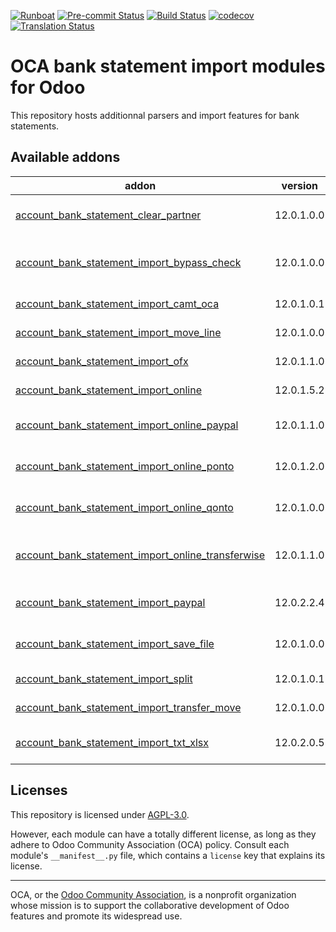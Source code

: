
[![Runboat](https://img.shields.io/badge/runboat-Try%20me-875A7B.png)](https://runboat.odoo-community.org/builds?repo=OCA/bank-statement-import&target_branch=12.0)
[![Pre-commit Status](https://github.com/OCA/bank-statement-import/actions/workflows/pre-commit.yml/badge.svg?branch=12.0)](https://github.com/OCA/bank-statement-import/actions/workflows/pre-commit.yml?query=branch%3A12.0)
[![Build Status](https://github.com/OCA/bank-statement-import/actions/workflows/test.yml/badge.svg?branch=12.0)](https://github.com/OCA/bank-statement-import/actions/workflows/test.yml?query=branch%3A12.0)
[![codecov](https://codecov.io/gh/OCA/bank-statement-import/branch/12.0/graph/badge.svg)](https://codecov.io/gh/OCA/bank-statement-import)
[![Translation Status](https://translation.odoo-community.org/widgets/bank-statement-import-12-0/-/svg-badge.svg)](https://translation.odoo-community.org/engage/bank-statement-import-12-0/?utm_source=widget)

<!-- /!\ do not modify above this line -->

# OCA bank statement import modules for Odoo

This repository hosts additionnal parsers and import features for bank statements.

<!-- /!\ do not modify below this line -->

<!-- prettier-ignore-start -->

[//]: # (addons)

Available addons
----------------
addon | version | maintainers | summary
--- | --- | --- | ---
[account_bank_statement_clear_partner](account_bank_statement_clear_partner/) | 12.0.1.0.0 |  | Clear all partners in bank statement lines
[account_bank_statement_import_bypass_check](account_bank_statement_import_bypass_check/) | 12.0.1.0.0 |  | Allow possibility to bypass check in Bank statement import
[account_bank_statement_import_camt_oca](account_bank_statement_import_camt_oca/) | 12.0.1.0.1 |  | CAMT Format Bank Statements Import
[account_bank_statement_import_move_line](account_bank_statement_import_move_line/) | 12.0.1.0.0 | [![pedrobaeza](https://github.com/pedrobaeza.png?size=30px)](https://github.com/pedrobaeza) | Import journal items into bank statement
[account_bank_statement_import_ofx](account_bank_statement_import_ofx/) | 12.0.1.1.0 |  | Import OFX Bank Statement
[account_bank_statement_import_online](account_bank_statement_import_online/) | 12.0.1.5.2 | [![alexey-pelykh](https://github.com/alexey-pelykh.png?size=30px)](https://github.com/alexey-pelykh) | Online bank statements update
[account_bank_statement_import_online_paypal](account_bank_statement_import_online_paypal/) | 12.0.1.1.0 | [![alexey-pelykh](https://github.com/alexey-pelykh.png?size=30px)](https://github.com/alexey-pelykh) | Online bank statements for PayPal.com
[account_bank_statement_import_online_ponto](account_bank_statement_import_online_ponto/) | 12.0.1.2.0 |  | Online Bank Statements: MyPonto.com
[account_bank_statement_import_online_qonto](account_bank_statement_import_online_qonto/) | 12.0.1.0.0 |  | Online Bank Statements: Qonto.eu
[account_bank_statement_import_online_transferwise](account_bank_statement_import_online_transferwise/) | 12.0.1.1.0 | [![alexey-pelykh](https://github.com/alexey-pelykh.png?size=30px)](https://github.com/alexey-pelykh) | Online bank statements for Wise.com (TransferWise.com)
[account_bank_statement_import_paypal](account_bank_statement_import_paypal/) | 12.0.2.2.4 |  | Import PayPal CSV files as Bank Statements in Odoo
[account_bank_statement_import_save_file](account_bank_statement_import_save_file/) | 12.0.1.0.0 |  | Keep imported bank statements as raw data
[account_bank_statement_import_split](account_bank_statement_import_split/) | 12.0.1.0.1 | [![alexey-pelykh](https://github.com/alexey-pelykh.png?size=30px)](https://github.com/alexey-pelykh) | Split statements by date during import
[account_bank_statement_import_transfer_move](account_bank_statement_import_transfer_move/) | 12.0.1.0.0 |  | Bank Account Transfer Line
[account_bank_statement_import_txt_xlsx](account_bank_statement_import_txt_xlsx/) | 12.0.2.0.5 | [![alexey-pelykh](https://github.com/alexey-pelykh.png?size=30px)](https://github.com/alexey-pelykh) | Import TXT/CSV or XLSX files as Bank Statements in Odoo

[//]: # (end addons)

<!-- prettier-ignore-end -->

## Licenses

This repository is licensed under [AGPL-3.0](LICENSE).

However, each module can have a totally different license, as long as they adhere to Odoo Community Association (OCA)
policy. Consult each module's `__manifest__.py` file, which contains a `license` key
that explains its license.

----
OCA, or the [Odoo Community Association](http://odoo-community.org/), is a nonprofit
organization whose mission is to support the collaborative development of Odoo features
and promote its widespread use.
